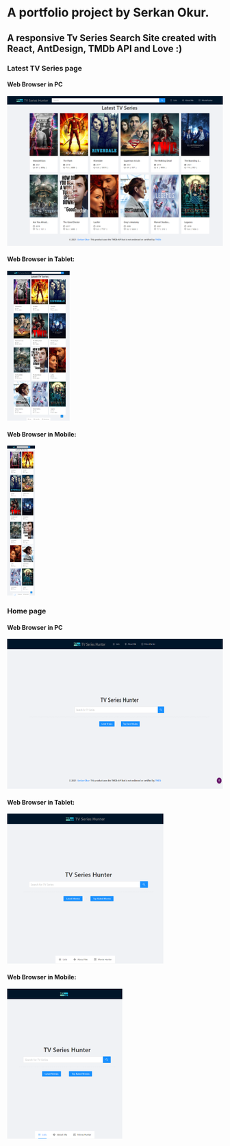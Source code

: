 # A portfolio project by Serkan Okur.

## A responsive Tv Series Search Site created with React, AntDesign, TMDb API and Love :)

<p align="center">
<h3>Latest TV Series page </h3>
<h4>Web Browser in PC </h4>
  <img src="https://github.com/serkanokur79/tvserieshunter/blob/main/SS/Web_02_LatestTVSeries.png" height="350" title="Latest TV Series page in PC" alt="Screenshot of Latest TV Series page in PC">
  <h4>Web Browser in Tablet:</h4>
  <img src="https://github.com/serkanokur79/tvserieshunter/blob/main/SS/Tablet_02_LatestTVSeries.png" height="350" title="Latest TV Series page in Tablet" alt="Screenshot of Latest TV Series page in Tablet">
  <h4>Web Browser in Mobile:</h4>
  <img src="https://github.com/serkanokur79/tvserieshunter/blob/main/SS/Mobile_02_LatestTVSeries.png" height="350" title="Latest TV Series page in Mobile" alt="Screenshot of Latest TV Series page in Mobile">
</p>

<p align="center">
<h3>Home page </h3>
<h4>Web Browser in PC </h4>
  <img src="https://github.com/serkanokur79/tvserieshunter/blob/main/SS/Web_01_Home.png" height="350" title="Home page in PC" alt="Screenshot of Home page in PC">
  <h4>Web Browser in Tablet:</h4>
  <img src="https://github.com/serkanokur79/tvserieshunter/blob/main/SS/Tablet_01_Home.png" height="350" title="Home page in Tablet" alt="Screenshot of Home page in Tablet">
  <h4>Web Browser in Mobile:</h4>
  <img src="https://github.com/serkanokur79/tvserieshunter/blob/main/SS/Mobile_01_Home.png" height="350" title="Home page in Mobile" alt="Screenshot of Home page in Mobile">
</p>
